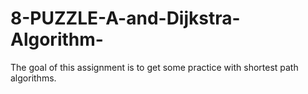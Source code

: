 # 8-PUZZLE-A-and-Dijkstra-Algorithm-
The goal of this assignment is to get some practice with shortest path algorithms.
